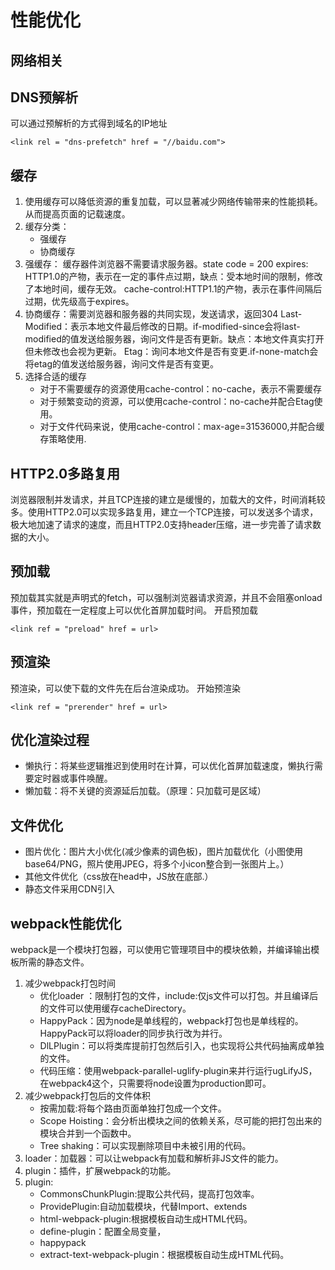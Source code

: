 # 性能优化

## 网络相关

## DNS预解析

可以通过预解析的方式得到域名的IP地址
```
<link rel = "dns-prefetch" href = "//baidu.com">
```

## 缓存

1. 使用缓存可以降低资源的重复加载，可以显著减少网络传输带来的性能损耗。从而提高页面的记载速度。
2. 缓存分类：
   - 强缓存
   - 协商缓存
3. 强缓存： 缓存器件浏览器不需要请求服务器。state code = 200
   expires: HTTP1.0的产物，表示在一定的事件点过期，缺点：受本地时间的限制，修改了本地时间，缓存无效。
   cache-control:HTTP1.1的产物，表示在事件间隔后过期，优先级高于expires。
4. 协商缓存：需要浏览器和服务器的共同实现，发送请求，返回304
   Last-Modified：表示本地文件最后修改的日期。if-modified-since会将last-modified的值发送给服务器，询问文件是否有更新。缺点：本地文件真实打开但未修改也会视为更新。
   Etag：询问本地文件是否有变更.if-none-match会将etag的值发送给服务器，询问文件是否有变更。
5. 选择合适的缓存
   - 对于不需要缓存的资源使用cache-control：no-cache，表示不需要缓存
   - 对于频繁变动的资源，可以使用cache-control：no-cache并配合Etag使用。
   - 对于文件代码来说，使用cache-control：max-age=31536000,并配合缓存策略使用.

## HTTP2.0多路复用

浏览器限制并发请求，并且TCP连接的建立是缓慢的，加载大的文件，时间消耗较多。使用HTTP2.0可以实现多路复用，建立一个TCP连接，可以发送多个请求，极大地加速了请求的速度，而且HTTP2.0支持header压缩，进一步完善了请求数据的大小。

## 预加载

预加载其实就是声明式的fetch，可以强制浏览器请求资源，并且不会阻塞onload事件，预加载在一定程度上可以优化首屏加载时间。
开启预加载
```
<link ref = "preload" href = url>
```

## 预渲染

预渲染，可以使下载的文件先在后台渲染成功。
开始预渲染
```
<link ref = "prerender" href = url>
```

## 优化渲染过程

- 懒执行：将某些逻辑推迟到使用时在计算，可以优化首屏加载速度，懒执行需要定时器或事件唤醒。
- 懒加载：将不关键的资源延后加载。（原理：只加载可是区域）

## 文件优化

- 图片优化：图片大小优化(减少像素的调色板)，图片加载优化（小图使用base64/PNG，照片使用JPEG，将多个小icon整合到一张图片上。）
- 其他文件优化（css放在head中，JS放在底部.）
- 静态文件采用CDN引入

## webpack性能优化

webpack是一个模块打包器，可以使用它管理项目中的模块依赖，并编译输出模板所需的静态文件。
1. 减少webpack打包时间
   - 优化loader ：限制打包的文件，include:仅js文件可以打包。并且编译后的文件可以使用缓存cacheDirectory。
   - HappyPack：因为node是单线程的，webpack打包也是单线程的。HappyPack可以将loader的同步执行改为并行。
   - DlLPlugin：可以将类库提前打包然后引入，也实现将公共代码抽离成单独的文件。
   - 代码压缩：使用webpack-parallel-uglify-plugin来并行运行ugLifyJS，在webpack4这个，只需要将node设置为production即可。
2. 减少webpack打包后的文件体积
   - 按需加载:将每个路由页面单独打包成一个文件。
   - Scope Hoisting：会分析出模块之间的依赖关系，尽可能的把打包出来的模块合并到一个函数中。
   - Tree shaking：可以实现删除项目中未被引用的代码。
3. loader：加载器：可以让webpack有加载和解析非JS文件的能力。
4. plugin：插件，扩展webpack的功能。
5. plugin:
   - CommonsChunkPlugin:提取公共代码，提高打包效率。
   - ProvidePlugin:自动加载模块，代替Import、extends
   - html-webpack-plugin:根据模板自动生成HTML代码。
   - define-plugin：配置全局变量，
   - happypack
   - extract-text-webpack-plugin：根据模板自动生成HTML代码。

